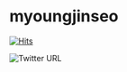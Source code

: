 # myoungjinseo


[![Hits](https://hits.seeyoufarm.com/api/count/incr/badge.svg?url=https%3A%2F%2Fgithub.com%2Fmyoungjinseo&count_bg=%2379C83D&title_bg=%23555555&icon=&icon_color=%23E7E7E7&title=hits&edge_flat=false)](https://hits.seeyoufarm.com)



![Twitter URL](https://img.shields.io/twitter/url?color=%2304cf5c&label=blog&logo=naver&logoColor=%2304cf5c&style=social&url=https%3A%2F%2Fblog.naver.com%2Fsmjsih)
